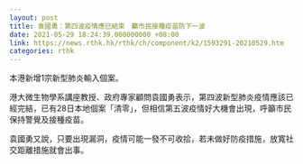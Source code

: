 ```yaml
---
layout: post
title: 袁國勇：第四波疫情應已結束　籲市民接種疫苗防下一波
date: 2021-05-29 18:24:39.000000000 +08:00
link: https://news.rthk.hk/rthk/ch/component/k2/1593291-20210529.htm
categories: rthk
---
```


本港新增1宗新型肺炎輸入個案。

港大微生物學系講座教授、政府專家顧問袁國勇表示，第四波新型肺炎疫情應該已經完結，已有28日本地個案「清零」，但相信第五波疫情好大機會出現，呼籲市民保持警覺及接種疫苗。

袁國勇又說，只要出現漏洞，疫情可能一發不可收拾，若未做好防疫措施，放寬社交距離措施就會出事。
